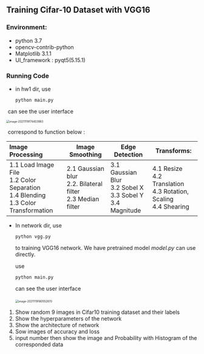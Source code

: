 ## Training Cifar-10 Dataset with VGG16

### Environment:

* python 3.7
* opencv-contrib-python
* Matplotlib 3.1.1
* UI_framework : pyqt5(5.15.1)



### Running Code

* in hw1 dir, use

  ```
  python main.py
  ```

  

​		can see the user interface

<img src="C:\Users\CaramelYo\AppData\Roaming\Typora\typora-user-images\image-20211119174403983.png" alt="image-20211119174403983" style="zoom:50%;" />

​		correspond to function below :

| Image Processing                                             | Image Smoothing                                              | Edge Detection                                               | Transforms:                                                  |
| :----------------------------------------------------------- | ------------------------------------------------------------ | ------------------------------------------------------------ | ------------------------------------------------------------ |
| 1.1 Load Image File <br />1.2 Color Separation <br />1.4 Blending<br />1.3 Color Transformation | 2.1 Gaussian blur<br />2.2. Bilateral filter <br />2.3  Median filter | 3.1  Gaussian Blur<br />3.2  Sobel X<br />3.3  Sobel Y<br />3.4  Magnitude | 4.1  Resize<br />4.2  Translation<br />4.3 Rotation, Scaling<br />4.4 Shearing |



* In network dir, use

  ```
  python vgg.py 
  ```

  to training VGG16 network.  We have pretrained model *model.py* can use directly.

  use

  ```
  python main.py
  ```

  can see the user interface

  ​				<img src="C:\Users\CaramelYo\AppData\Roaming\Typora\typora-user-images\image-20211119180552870.png" alt="image-20211119180552870" style="zoom:50%;" />

1. Show random 9 images in Cifar10 training dataset and their labels 
2. Show the hyperparameters of the network
3. Show the architecture of network
4. Sow images of accuracy and loss
5. input number then show the image and Probability with Histogram of the corresponded data